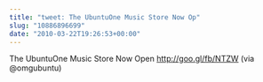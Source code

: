 ```yaml
---
title: "tweet: The UbuntuOne Music Store Now Op"
slug: "10886896699"
date: "2010-03-22T19:26:53+00:00"
---
```

The UbuntuOne Music Store Now Open http://goo.gl/fb/NTZW (via @omgubuntu)